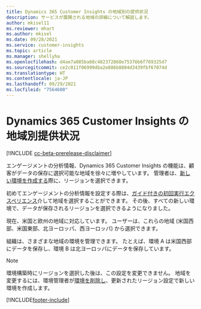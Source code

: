 ```yaml
---
title: Dynamics 365 Customer Insights の地域別の提供状況
description: サービスが展開される地域の詳細について解説します。
author: mkisel11
ms.reviewer: mhart
ms.author: mkisel
ms.date: 09/28/2021
ms.service: customer-insights
ms.topic: article
ms.manager: shellyha
ms.openlocfilehash: d4ae7a085ba68c482372868e75376b6f769325d7
ms.sourcegitcommit: ce2c011f06999dba2e886b8804d3439fbf67074d
ms.translationtype: HT
ms.contentlocale: ja-JP
ms.lasthandoff: 09/29/2021
ms.locfileid: "7564600"
---
```

# <a name="regional-availability-for-dynamics-365-customer-insights"></a>Dynamics 365 Customer Insights の地域別提供状況

[!INCLUDE [cc-beta-prerelease-disclaimer](includes/cc-beta-prerelease-disclaimer.md)]

エンゲージメントの分析情報、Dynamics 365 Customer Insights の機能は、顧客がデータの保存に選択可能な地域を徐々に増やしています。 管理者は、[新しい環境を作成する](manage-environments-workspaces.md#create-an-environment)際に、リージョンを選択できます。 

初めてエンゲージメントの分析情報を設定する際は、[ガイド付きの初回実行エクスペリエンス](quickstart.md)介して地域を選択することができます。 その後、すべての新しい環境で、データが保存されるリージョンを選択できるようになりました。

現在、米国と欧州の地域に対応しています。 ユーザーは、これらの地域 (米国西部、米国東部、北ヨーロッパ、西ヨーロッパ) から選択できます。

組織は、さまざまな地域の環境を管理できます。 たとえば、環境 A は米国西部にデータを保存し、環境 B は北ヨーロッパにデータを保存しています。

> [!NOTE]
> 環境構築時にリージョンを選択した後は、この設定を変更できません。 地域を変更するには、環境管理者が[環境を削除し](manage-environments-workspaces.md#delete-an-environment)、更新されたリージョン設定で新しい環境を作成します。


[!INCLUDE[footer-include](../includes/footer-banner.md)]
